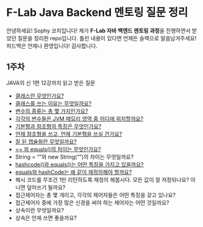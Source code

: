 # F-Lab Java Backend 멘토링 질문 정리

안녕하세요! Sophy 코치입니다!
제가 **F-Lab 자바 백엔드 멘토링 과정**을 진행하면서 받았던 질문을 정리한 repo입니다.
틀린 내용이 있다면 언제든 슬랙으로 말씀남겨주세요!
피드백은 언제나 환영입니다!
감사합니다.

## 1주차
JAVA의 신 1편 12강까지 읽고 받은 질문

-   [클래스란 무엇인가요?](https://j-tech.tistory.com/6)
-   [클래스를 쓰는 이유는 무엇일까요?](https://j-tech.tistory.com/7)
-   [변수의 종류는 총 몇 가지인가요?](https://j-tech.tistory.com/8)
-   [각각의 변수들은 JVM 메모리 영역 중 어디에 위치할까요?](https://j-tech.tistory.com/9)
-   [기본형과 참조형의 특징은 무엇인가요?](https://j-tech.tistory.com/10)
-   [언제 참조형을 쓰고, 언제 기본형을 쓰실 건가요?](https://j-tech.tistory.com/11)
-   [잘 된 캡슐화란 무엇일까요?](https://j-tech.tistory.com/12)
-   [== 와 equals()의 차이는 무엇인가요?](https://j-tech.tistory.com/13)
-   String = “”와 new String(“”)의 차이는 무엇일까요?
-   [hashcode()와 equals()는 어떤 특징을 가지고 있을까요?](https://j-tech.tistory.com/14)
-   [equals와 hashCode는 왜 같이 재정의해야 할까요?](https://j-tech.tistory.com/15)
-   해시 코드를 무조건 1만 리턴하도록 재정의 해봅시다. 모든 값이 잘 저장되나요? 아니면 덮어쓰기 될까요?
-   접근제어자는 총 몇 개이고, 각각의 제어자들은 어떤 특징을 갖고 있나요?
-   접근제어자 중에 가장 많은 신경을 써야 하는 제어자는 어떤 것일까요?
-   상속이란 무엇일까요?
-   상속은 언제 쓰면 좋을까요?
